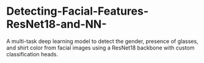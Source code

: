 # Detecting-Facial-Features-ResNet18-and-NN-
A multi-task deep learning model to detect the gender, presence of glasses, and shirt color from facial images using a ResNet18 backbone with custom classification heads.
